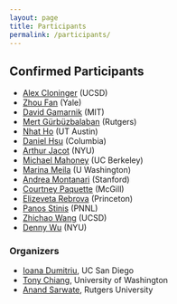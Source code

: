 ```yaml
---
layout: page
title: Participants
permalink: /participants/
---
```



## Confirmed Participants

* [Alex Cloninger](https://sites.google.com/ucsd.edu/alexandercloninger) (UCSD)
* [Zhou Fan](http://www.stat.yale.edu/~zf59/) (Yale)
* [David Gamarnik](https://mitsloan.mit.edu/faculty/directory/david-d-gamarnik) (MIT)
* [Mert Gürbüzbalaban](https://mert-g.org/) (Rutgers)
* [Nhat Ho](https://nhatptnk8912.github.io/) (UT Austin)
* [Daniel Hsu](https://www.cs.columbia.edu/~djhsu/) (Columbia) 
* [Arthur Jacot](https://sites.google.com/view/arthurjacot/) (NYU)
* [Michael Mahoney](https://www.stat.berkeley.edu/~mmahoney/) (UC Berkeley)
* [Marina Meila](https://sites.stat.washington.edu/mmp/) (U Washington)
* [Andrea Montanari](https://web.stanford.edu/~montanar/) (Stanford) 
* [Courtney Paquette](https://cypaquette.github.io/) (McGill)
* [Elizeveta Rebrova](https://erebrova.github.io/) (Princeton)
* [Panos Stinis](https://www.pnnl.gov/people/panos-stinis) (PNNL)
* [Zhichao Wang](https://mathweb.ucsd.edu/~zhw036/) (UCSD)
* [Denny Wu](https://dennywu1.github.io/) (NYU)


### Organizers

* [Ioana Dumitriu](https://www.math.ucsd.edu/people/profiles/ioana-dumitriu/), UC San Diego
* [Tony Chiang](https://math.washington.edu/people/tony-chiang), University of Washington
* [Anand Sarwate](https://adsarwate.github.io/), Rutgers University